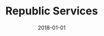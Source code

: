 ---
layout: site
title: "Republic Services"
date: 2018-01-01
categories: [fortune-500]
version: 1.6.6
major: 1
minor: 6
patch: 6
slug: republic-services
link: https://www.republicservices.com/
submitter: lpolepeddi
permalink: /sites/:slug
---